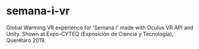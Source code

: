 # semana-i-vr

Global Warming VR experience for 'Semana i' made with Oculus VR API and Unity. Shown at Expo-CYTEQ (Exposición de Ciencia y Tecnología), Querétaro 2019. 
